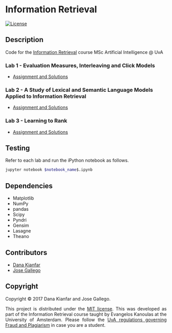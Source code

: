 # Information Retrieval

[![License](http://img.shields.io/:license-mit-blue.svg)](LICENSE)

## Description

Code for the [Information Retrieval](http://coursecatalogue.uva.nl/xmlpages/page/2016-2017-en/search-course/course/25718) course  MSc Artificial Intelligence @ UvA

### Lab 1 - Evaluation Measures, Interleaving and Click Models
- [Assignment and Solutions](Lab1/11391014-11390689-hw1.ipynb)

### Lab 2 - A Study of Lexical and Semantic Language Models Applied to Information Retrieval
- [Assignment and Solutions](Lab2/11391014-11390689-hw2-report.pdf)

### Lab 3 - Learning to Rank
- [Assignment and Solutions](Lab3/11391014-11390689-hw2-report.pdf)


## Testing
Refer to each lab and run the iPython notebook as follows.
```bash
jupyter notebook $notebook_name$.ipynb
```
## Dependencies

- Matplotlib
- NumPy
- pandas
- Scipy
- Pyndri
- Gensim
- Lasagne
- Theano

## Contributors

- [Dana Kianfar](https://github.com/danakianfar)
- [Jose Gallego](https://github.com/jgalle29)

## Copyright

Copyright © 2017 Dana Kianfar and Jose Gallego.

<p align="justify">
This project is distributed under the <a href="LICENSE">MIT license</a>. This was developed as part of the Information Retrieval course taught by Evangelos Kanoulas at the University of Amsterdam. Please follow the <a href="http://student.uva.nl/en/az/content/plagiarism-and-fraud/plagiarism-and-fraud.html">UvA regulations governing Fraud and Plagiarism</a> in case you are a student.
</p>
